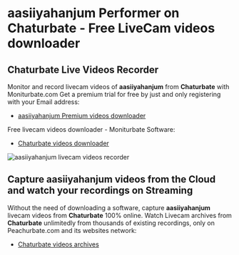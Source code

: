 # aasiiyahanjum Performer on Chaturbate - Free LiveCam videos downloader

## Chaturbate Live Videos Recorder

Monitor and record livecam videos of **aasiiyahanjum** from **Chaturbate** with Moniturbate.com
Get a premium trial for free by just and only registering with your Email address:
* [aasiiyahanjum Premium videos downloader](https://moniturbate.com/request-demo-licence-key.html)

Free livecam videos downloader - Moniturbate Software:
* [Chaturbate videos downloader](https://moniturbate.com/moniturbate-download-software.html)

![aasiiyahanjum livecam videos recorder](https://peachurnet.com/templates/moniturbate-software.png)


## Capture aasiiyahanjum videos from the Cloud and watch your recordings on Streaming

Without the need of downloading a software, capture **aasiiyahanjum** livecam videos from **Chaturbate** 100% online.
Watch Livecam archives from **Chaturbate** unlimitedly from thousands of existing recordings, only on Peachurbate.com and its websites network:
* [Chaturbate videos archives](https://peachurnet.com/)
